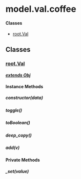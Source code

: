 # model.val.coffee

#### Classes
  
* [root.Val](#root.Val)
  






## Classes
  
### <a name="root.Val">[root.Val](root.Val)</a>
    
      
#### *[extends Obj](#Obj)*
      
    
    
    
    
#### Instance Methods
      
##### <a name="constructor">constructor(data)</a>

      
##### <a name="toggle">toggle()</a>

      
##### <a name="toBoolean">toBoolean()</a>

      
##### <a name="deep_copy">deep\_copy()</a>

      
##### <a name="add">add(v)</a>

      
    
    
#### Private Methods
      
##### <a name="_set">\_set(value)</a>

      
    
  



